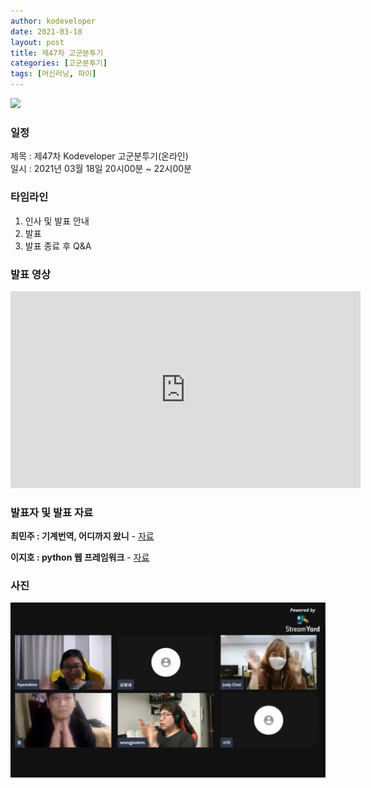 ```yaml
---
author: kodeveloper
date: 2021-03-18
layout: post
title: 제47차 고군분투기
categories: [고군분투기]
tags: [머신러닝, 파이]
---
```


![](/img/struggle/47/title.png)

### 일정

제목 : 제47차 Kodeveloper 고군분투기(온라인)  
일시 : 2021년 03월 18일 20시00분 ~ 22시00분   

### 타임라인

1. 인사 및 발표 안내
2. 발표
3. 발표 종료 후 Q&A  

### 발표 영상

<iframe width="560" height="315" src="https://www.youtube.com/embed/gc-PB7GMnAs" frameborder="0" allow="accelerometer; autoplay; clipboard-write; encrypted-media; gyroscope; picture-in-picture" allowfullscreen></iframe>

### 발표자 및 발표 자료

**최민주 : 기계번역, 어디까지 왔니** - [자료](https://drive.google.com/file/d/1dyB7iwo42vVE6o-d3xXLxY0bbcJazlNf/view?usp=sharing)

> 



**이지호 : python 웹 프레임워크** - [자료](https://drive.google.com/file/d/1k2t7kS61SXAoyC-eNZer0zAr_t8IF62d/view?usp=sharing)

> 




### 사진

![](/img/struggle/47/all.png)
